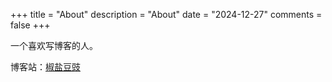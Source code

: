 +++
title = "About"
description = "About"
date = "2024-12-27"
comments = false
+++

一个喜欢写博客的人。

博客站：[椒盐豆豉](https://blog.douchi.space?utm_source=daily)